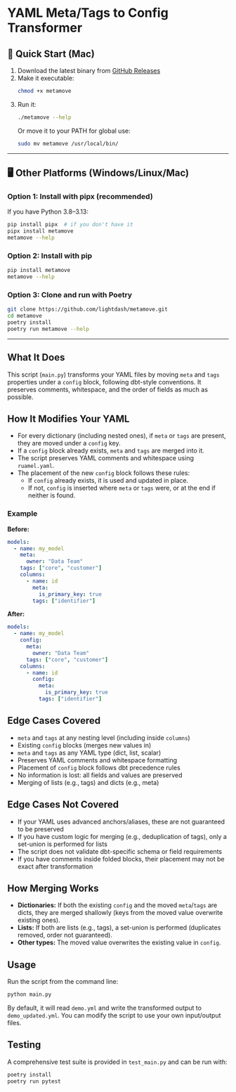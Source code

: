 # YAML Meta/Tags to Config Transformer

## 🚀 Quick Start (Mac)

1. Download the latest binary from [GitHub Releases](https://github.com/lightdash/metamove/releases)
2. Make it executable:
   ```bash
   chmod +x metamove
   ```
3. Run it:
   ```bash
   ./metamove --help
   ```
   Or move it to your PATH for global use:
   ```bash
   sudo mv metamove /usr/local/bin/
   ```

---

## 🖥️ Other Platforms (Windows/Linux/Mac)

### Option 1: Install with pipx (recommended)
If you have Python 3.8–3.13:
```bash
pip install pipx  # if you don't have it
pipx install metamove
metamove --help
```

### Option 2: Install with pip
```bash
pip install metamove
metamove --help
```

### Option 3: Clone and run with Poetry
```bash
git clone https://github.com/lightdash/metamove.git
cd metamove
poetry install
poetry run metamove --help
```

---

## What It Does

This script (`main.py`) transforms your YAML files by moving `meta` and `tags` properties under a `config` block, following dbt-style conventions. It preserves comments, whitespace, and the order of fields as much as possible.

## How It Modifies Your YAML

- For every dictionary (including nested ones), if `meta` or `tags` are present, they are moved under a `config` key.
- If a `config` block already exists, `meta` and `tags` are merged into it.
- The script preserves YAML comments and whitespace using `ruamel.yaml`.
- The placement of the new `config` block follows these rules:
  - If `config` already exists, it is used and updated in place.
  - If not, `config` is inserted where `meta` or `tags` were, or at the end if neither is found.

### Example

**Before:**
```yaml
models:
  - name: my_model
    meta:
      owner: "Data Team"
    tags: ["core", "customer"]
    columns:
      - name: id
        meta:
          is_primary_key: true
        tags: ["identifier"]
```

**After:**
```yaml
models:
  - name: my_model
    config:
      meta:
        owner: "Data Team"
      tags: ["core", "customer"]
    columns:
      - name: id
        config:
          meta:
            is_primary_key: true
          tags: ["identifier"]
```

## Edge Cases Covered

- `meta` and `tags` at any nesting level (including inside `columns`)
- Existing `config` blocks (merges new values in)
- `meta` and `tags` as any YAML type (dict, list, scalar)
- Preserves YAML comments and whitespace formatting
- Placement of `config` block follows dbt precedence rules
- No information is lost: all fields and values are preserved
- Merging of lists (e.g., tags) and dicts (e.g., meta)

## Edge Cases Not Covered

- If your YAML uses advanced anchors/aliases, these are not guaranteed to be preserved
- If you have custom logic for merging (e.g., deduplication of tags), only a set-union is performed for lists
- The script does not validate dbt-specific schema or field requirements
- If you have comments inside folded blocks, their placement may not be exact after transformation

## How Merging Works

- **Dictionaries:** If both the existing `config` and the moved `meta`/`tags` are dicts, they are merged shallowly (keys from the moved value overwrite existing ones).
- **Lists:** If both are lists (e.g., tags), a set-union is performed (duplicates removed, order not guaranteed).
- **Other types:** The moved value overwrites the existing value in `config`.

## Usage

Run the script from the command line:

```bash
python main.py
```

By default, it will read `demo.yml` and write the transformed output to `demo_updated.yml`. You can modify the script to use your own input/output files.

## Testing

A comprehensive test suite is provided in `test_main.py` and can be run with:

```bash
poetry install
poetry run pytest
``` 